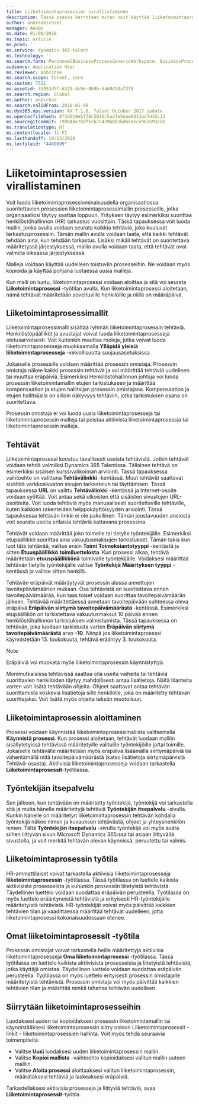 ```yaml
---
title: Liiketoimintaprosessien virallistaminen
description: Tässä osassa kerrotaan miten voit käyttää liiketoimintaprosessiominaisuutta luodaksesi organisaatiossa suoritettavien prosessien liiketoimintaprosessimallin.
author: andreabichsel
manager: AnnBe
ms.date: 01/09/2018
ms.topic: article
ms.prod: ''
ms.service: dynamics-365-talent
ms.technology: ''
ms.search.form: PersonnelBusinessProcessGenericWorkspace, BusinessProcessGenericTemplateListpage, BusinessProcessGenericMyTemplates, BusinessProcessGroupAssignment
audience: Application User
ms.reviewer: anbichse
ms.search.scope: Talent, Core
ms.custom: 7521
ms.assetid: 3b953d5f-6325-4c9e-8b9b-6ab0458a73f8
ms.search.region: Global
ms.author: anbichse
ms.search.validFrom: 2018-01-09
ms.dyn365.ops.version: AX 7.1.0, Talent October 2017 update
ms.openlocfilehash: 0f4d2b8e5f78c5815c5ad7e5eae0d13ad7d15c12
ms.sourcegitcommit: 199848e78df5cb7c439b001bdbe1ece963593cdb
ms.translationtype: HT
ms.contentlocale: fi-FI
ms.lasthandoff: 10/13/2020
ms.locfileid: "4460999"
---
```

# <a name="formalize-business-processes"></a>Liiketoimintaprosessien virallistaminen

Voit luoda liiketoimintaprosessiominaisuudella organisaatiossa suoritettavien prosessien liiketoimintaprosessimallin prosesseille, jotka organisaatiosi täytyy saattaa loppuun. Yrityksen täytyy esimerkiksi suorittaa henkilöstöhallinnon (HR) tarkastus vuosittain. Tässä tapauksessa voit luoda mallin, jonka avulla voidaan seurata kaikkia tehtäviä, joka kuuluvat tarkastusprosessiin. Tämän mallin avulla voidaan taata, että kaikki tehtävät tehdään aina, kun tehdään tarkastus. Lisäksi mikäli tehtävät on suoritettava määritetyssä järjestyksessä, mallin avulla voidaan taata, että tehtävät ovat valmiita oikeassa järjestyksessä.

Malleja voidaan käyttää uudelleen toistuviin prosesseihin. Ne voidaan myös kopioida ja käyttää pohjana luotaessa uusia malleja.

Kun malli on luotu, liiketoimintaprosessi voidaan aloittaa ja sitä voi seurata **Liiketoimintaprosessi** -työtilan avulla. Kun liiketoimintaprosessi aloitetaan, nämä tehtävät määritetään soveltuville henkilöille ja niillä on määräpäivä.

## <a name="business-process-templates"></a>Liiketoimintaprosessimallit
Liiketoimintaprosessimalli sisältää ryhmän liiketoimintaprosessin tehtäviä. Henkilöstöpäälliköt ja avustajat voivat luoda liiketoimintaprosesseja oletusarvoisesti. Voit kuitenkin muuttaa rooleja, jotka voivat luoda liiketoimintaprosesseja muokkaamalla **Ylläpidä yleisiä liiketoimintaprosesseja** -velvollisuutta suojausasetuksissa .

Jokaiselle prosessille voidaan määrittää prosessin omistaja. Prosessin omistaja näkee kaikki prosessin tehtävät ja voi määrittää tehtäviä uudelleen tai muuttaa eräpäiviä. Esimerkiksi Henkilöstöhallinnon johtaja voi luoda prosessin liiketoimintamallin etujen tarkistukseen ja määrittää kompensaation ja etujen hallitsijan prosessin omistajana. Kompensaation ja etujen hallitsijalla on silloin näkyvyys tehtäviin, jotka tarkistuksen osana on suoritettava.

Prosessin omistaja ei voi luoda uusia liiketoimintaprosesseja tai liiketoimintaprosessin malleja tai poistaa aktiivista liiketoimintaprosessia tai liiketoimintaprosessin malleja.

## <a name="tasks"></a>Tehtävät
Liiketoimintaprosessi koostuu tavallisesti useista tehtävistä. Jotkin tehtävät voidaan tehdä valmiiksi Dynamics 365 Talentissa. Tällainen tehtävä on esimerkiksi sisäisen kurssivalikoiman arviointi. Tässä tapauksessa vaihtoehto on valittuna **Tehtävälinkki** -kentässä. Muut tehtävät saattavat sisältää verkkosivuston sivujen tarkastelun tai täyttämisen. Tässä tapauksessa **URL** on valittu **Tehtävälinkki** -kentässä ja Internet-osoite voidaan syöttää. Voit antaa sekä ulkoisten että sisäisten sivustojen URL-osoitteita. Voit luoda tehtäviä myös manuaalisesti suoritettaville tehtäville, kuten kaikkien rakenteiden helppokäyttöisyyden arviointi. Tässä tapauksessa tehtävän linkki ei ole pakollinen. Tämän joustavuuden ansiosta voit seurata useita erilaisia tehtäviä kattavana prosessina.

Tehtävät voidaan määrittää joko toimelle tai tietylle työntekijälle. Esimerkiksi etupäällikkö suorittaa aina vakuutusmaksujen tarkistukset. Tämän takia kun luot tätä tehtävää, valitse ensin **Toimi** **Toimeksiantotyyppi** -kentästä ja sitten **Etuuspäällikkö** **toimiluettelosta**. Kun prosessi alkaa, tehtävä määritetään **etuuspäällikkönä** toimivalle työntekijälle. Voidaksesi määrittää tehtävän tietylle työntekijälle valitse **Työntekijä** **Määrityksen tyyppi** -kentässä ja valitse sitten henkilö.

Tehtävän eräpäivät määräytyvät prosessin alussa annettujen tavoitepäivämäärien mukaan. Osa tehtävistä on suoritettava ennen tavoitepäivämäärää, kun taas toiset voidaan suorittaa tavoitepäivämäärän jälkeen. Tehtävää määritettäessä annetaan tavoitepäivään suhteessa oleva eräpäivä **Eräpäivän siirtymä tavoitepäivämäärästä** -kentässä. Esimerkiksi etupäällikön on tarkistettava vakuutusmaksut 10 päivää ennen henkilöstöhallinnon tarkistuksen valmistumista. Tässä tapauksessa on tehtävän, joka luodaan tarkistusta varten **Eräpäivän siirtymä tavoitepäivämäärästä** arvo **-10**. Niinpä jos liiketoimintaprosessi käynnistetään 13. toukokuuta, tehtävä erääntyy 3. toukokuuta.

> [!NOTE]
> Eräpäiviä voi muokata myös liiketoimintaprosessin käynnistyttyä.

Monimutkaisissa tehtävissä saattaa olla useita vaiheita tai tehtäviä suorittavien henkilöiden täytyy mahdollisesti antaa lisätietoja. Näitä tilanteita varten voit lisätä tehtävään ohjeita. Ohjeet saattavat antaa tehtävän suorittamista koskevia lisätietoja sille henkilölle, joka on määritetty tehtävän suorittajaksi. Voit lisätä myös ohjeita tekstin muotoiluun.

## <a name="starting-a-business-process"></a>Liiketoimintaprosessin aloittaminen
Prosessi voidaan käynnistää liiketoimintaprosessimallista valitsemalla **Käynnistä prosessi**. Kun prosessi aloitetaan, tehtävät luodaan malliin sisällytetyissä tehtävissä määritetyille valituille työntekijöille ja/tai toimille. Jokaiselle tehtävälle määritetään myös eräpäivä lisäämällä siirtymäpäiviä tai vähentämällä niitä tavoitepäivämäärästä (katso lisätietoja siirtymäpäivistä Tehtävä-osasta). Aktiivisia liiketoimintaprosesseja voidaan tarkastella **Liiketoimintaprosessit**-työtilassa.

## <a name="employee-self-service"></a>Työntekijän itsepalvelu
Sen jälkeen, kun tehtävään on määritetty työntekijä, työntekijä voi tarkastella sitä ja muita hänelle määritettyjä tehtäviä **Työntekijän itsepalvelu** -sivulla. Kunkin hänelle on määritetyn liiketoimintaprosessin tehtävän kohdalla työntekijä näkee nimen ja kuvauksen tehtävästä, ohjeet ja yhteyshenkilön nimen. Tältä **Työntekijän itsepalvelu** -sivulta työntekijä voi myös avata siihen liittyvän sivun Microsoft Dynamics 365:ssa tai asiaan liittyvällä sivustolla, ja voit merkitä tehtävän olevan käynnissä, peruutettu tai valmis.

## <a name="business-process-workspace"></a>Liiketoimintaprosessin työtila
HR-ammattilaiset voivat tarkastella aktiivisia liiketoimintaprosesseja **liiketoimintaprosessin** -työtilassa. Tässä työtilassa on luettelo kaikista aktiivisista prosesseista ja kuhunkin prosessiin liitetyistä tehtävistä. Täydellinen luettelo voidaan suodattaa eräpäivän perusteella. Työtilassa on myös luettelo erääntyneistä tehtävistä ja erityisesti HR-työntekijälle määritetyistä tehtävistä. HR-työntekijät voivat myös päivittää kaikkien tehtävien tilan ja vaadittaessa määrittää tehtävät uudelleen, jotta liiketoimintaprosessi kokonaisuudessaan etenee.

## <a name="my-business-processes-workspace"></a>Omat liiketoimintaprosessit -työtila
Prosessin omistajat voivat tarkastella heille määritettyjä aktiivisia liiketoimintaprosesseja **Oma liiketoimintaprosessi** -työtilassa. Tässä työtilassa on luettelo kaikista aktiivisista prosesseista ja liitetyistä tehtävistä, jotka käyttäjä omistaa. Täydellinen luettelo voidaan suodattaa eräpäivän perusteella. Työtilassa on myös luettelo erityisesti prosessin omistajalle määritetyistä tehtävistä. Prosessin omistaja voi myös päivittää kaikkien tehtävien tilan ja määrittää minkä tahansa tehtävän uudelleen.

## <a name="navigating-business-processes"></a>Siirrytään liiketoimintaprosesseihin
Luodaksesi uuden tai kopioidaksesi prosessin liiketoimintamallin tai käynnistääksesi liiketoimintaprosessin siirry osioon Liiketoimintaprosessit - linkit – liiketoimintaprosessien hallinta. Voit myös tehdä seuraavia toimenpiteitä:

- Valitse **Uusi** luodaksesi uuden liiketoimintaprosessin mallin.
- Valitse **Kopioi mallista** -vaihtoehto kopioidaksesi valitun mallin uuteen malliin.
- Valitse **Aloita prosessi** aloittaaksesi valitun liiketoimintaprosessin, määrätäksesi tehtäviä ja laskeaksesi eräpäiviä.

Tarkastellaksesi aktiivisia prosesseja ja liittyviä tehtäviä, avaa **Liiketoimintaprosessit**-työtila.

